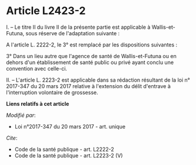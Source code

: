 # Article L2423-2

I. – Le titre II du livre II de la présente partie est applicable à Wallis-et-Futuna, sous réserve de l'adaptation
suivante : 

A l'article L. 2222-2, le 3° est remplacé par les dispositions suivantes : 

3° Dans un lieu autre que l'agence de santé de Wallis-et-Futuna ou en dehors d'un établissement de santé public ou privé
ayant conclu une convention avec celle-ci. 

II. – L'article L. 2223-2 est applicable dans sa rédaction résultant de la loi n° 2017-347 du 20 mars 2017 relative à
l'extension du délit d'entrave à l'interruption volontaire de grossesse.

**Liens relatifs à cet article**

_Modifié par_:

  - Loi n°2017-347 du 20 mars 2017 - art. unique

_Cite_:

  - Code de la santé publique - art. L2222-2
  - Code de la santé publique - art. L2223-2 (V)
